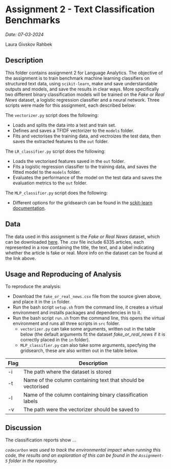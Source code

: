 # Assignment 2 - Text Classification Benchmarks

*Date: 07-03-2024*

Laura Givskov Rahbek 

## Description 

This folder contains assignment 2 for Language Analytics. The objective of the assignment is to train benchmark machine learning classifiers on structured text data, using ```scikit-learn```, make and save understandable outputs and models, and save the results in clear ways. More specifically two different binary classification models will be trained on the *Fake or Real News* dataset, a logistic regression classifier and a neural network. Three scripts were made for this assignment, each described below: 

The ```vectorizer.py``` script does the following: 
- Loads and splits the data into a test and train set. 
- Defines and saves a TFIDF vectorizer to the ```models``` folder. 
- Fits and vectorises the training data, and vectroizes the test data, then saves the extracted features to the ```out``` folder.

The ```LR_classifier.py``` script does the following: 
- Loads the vectorised features saved in the ```out``` folder. 
- Fits a logistic regression classifier to the training data, and saves the fitted model to the ```models``` folder. 
- Evaluates the performance of the model on the test data and saves the evaluation metrics to the ```out``` folder. 

The ```MLP_classifier.py``` script does the following: 



- Different options for the gridsearch can be found in the [sckit-learn documentation](https://scikit-learn.org/stable/modules/generated/sklearn.neural_network.MLPClassifier.html).

## Data

The data used in this assignment is the *Fake or Real News* dataset, which can be downloaded [here](https://www.kaggle.com/datasets/jillanisofttech/fake-or-real-news). The .csv file include 6335 articles, each represented in a row containing the title, the text, and a label indicating whether the article is fake or real. More info on the dataset can be found at the link above. 

## Usage and Reproducing of Analysis 

To reproduce the analysis: 
- Download the ```fake_or_real_news.csv``` file from the source given above, and place it in the ```in``` folder.
- Run the bash script ```setup.sh``` from the command line, it creates a virtual environment and installs packages and dependencies in to it.
- Run the bash script ```run.sh``` from the command line, this opens the virtual environment and runs all three scripts in ```src``` folder. 
    - ```vectorizer.py``` can take some arguments, written out in the table below (the default arguments fit the dataset *fake_or_real_news* if it is correctly placed in the ```in``` folder). 
    - ```MLP_classifier.py``` can also take some arguments, specfying the gridsearch, these are also written out in the table below. 

|Flag | Description                                                  | 
|-----|--------------------------------------------------------------|
|-i   | The path where the dataset is stored                         |
|-t   | Name of the column containing text that should be vectorised |
|-l   | Name of the column containing binary classification labels   |
|-v   | The path were the vectorizer should be saved to              |


## Discussion 

The classification reports show ... 



*```codecarbon``` was used to track the environmental impact when running this code, the results and an exploration of this can be found in the ```Assignment-5``` folder in the repository.*